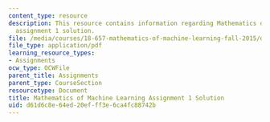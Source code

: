 ```yaml
---
content_type: resource
description: This resource contains information regarding Mathematics of machine learning
  assignment 1 solution.
file: /media/courses/18-657-mathematics-of-machine-learning-fall-2015/d61d6c8e64ed20efff3e6ca4fc88742b_MIT18_657F15_PS1_Sol.pdf
file_type: application/pdf
learning_resource_types:
- Assignments
ocw_type: OCWFile
parent_title: Assignments
parent_type: CourseSection
resourcetype: Document
title: Mathematics of Machine Learning Assignment 1 Solution
uid: d61d6c8e-64ed-20ef-ff3e-6ca4fc88742b
---
```

